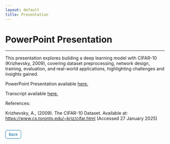 ```yaml
---
layout: default
title: Presentation
---
```


# PowerPoint Presentation

---

This presentation explores building a deep learning model with CIFAR-10 (Krizhevsky, 2009), covering dataset preprocessing, network design, training, evaluation, and real-world applications, highlighting challenges and insights gained.


PowerPoint Presentation available <a href="pdf/CNN Presentation.pdf" target="_blank" rel="noopener noreferrer">here.</a>

Transcript available <a href="pdf/transcript.pdf" target="_blank" rel="noopener noreferrer">here.</a>

References:

Krizhevsky, A., (2009). The CIFAR-10 Dataset. Available at: https://www.cs.toronto.edu/~kriz/cifar.html (Accessed 27 January 2025)


<style>
  .back-button {
    display: inline-block;
    background-color: white;
    color: #006699;
    text-decoration: none;
    padding: 5px 10px; /* Reduced padding for a smaller button */
    font-size: 12px; /* Smaller font size */
    border: 1px solid #006699; /* Thinner border */
    border-radius: 5px;
    cursor: pointer;
    transition: background-color 0.3s, color 0.3s;
    margin: 15px 0; /* Adds space above and below the button */
  }
  .back-button:hover {
    background-color: #006699;
    color: white;
 }
</style>

<div class="button-container">
  <a href="https://dzervenes.github.io/" class="back-button">Back</a>
</div>

